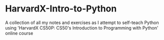 # HarvardX-Intro-to-Python
A collection of all my notes and exercises as I attempt to self-teach Python using 'HarvardX CS50P: CS50's Introduction to Programming with Python' online course
